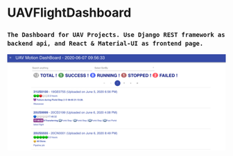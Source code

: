 # UAVFlightDashboard
### `The Dashboard for UAV Projects. Use Django REST framework as backend api, and React & Material-UI as frontend page.`

![Screenshot](UAVDashboard.PNG)